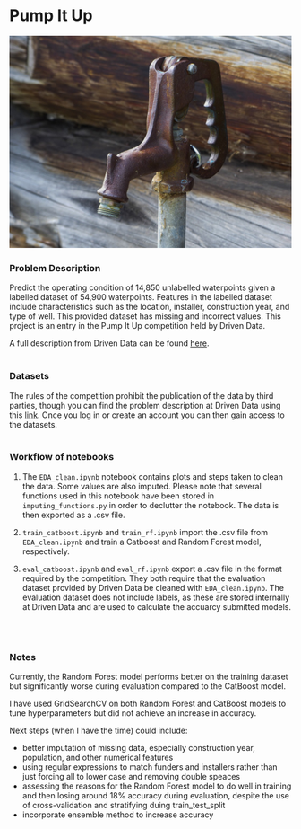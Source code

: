 # Pump It Up

![alt text](./website/img/pump.jpg 'Hand pump')

### Problem Description
Predict the operating condition of 14,850 unlabelled waterpoints given a labelled dataset of 54,900 waterpoints. Features in the labelled dataset include characteristics such as the location, installer, construction year, and type of well. This provided dataset has missing and incorrect values.  This project is an entry in the Pump It Up competition held by Driven Data.

A full description from Driven Data can be found [here](https://www.drivendata.org/competitions/7/pump-it-up-data-mining-the-water-table/page/25/).
<br/>
<br/>

### Datasets
The rules of the competition prohibit the publication of the data by third parties, though you can find the problem description at Driven Data using this [link](https://www.drivendata.org/competitions/7/pump-it-up-data-mining-the-water-table/page/25/). Once you log in or create an account you can then gain access to the datasets.
<br/>
<br/>

### Workflow of notebooks
1. The `EDA_clean.ipynb` notebook contains plots and steps taken to clean the data. Some values are also imputed. Please note that several functions used in this notebook have been stored in `imputing_functions.py` in order to declutter the notebook. The data is then exported as a .csv file. 

2. `train_catboost.ipynb` and `train_rf.ipynb` import the .csv file from  `EDA_clean.ipynb` and train a Catboost and Random Forest model, respectively.

3. `eval_catboost.ipynb` and  `eval_rf.ipynb` export a .csv file in the format required by the competition. They both require that the evaluation dataset provided by Driven Data be cleaned with `EDA_clean.ipynb`. The evaluation dataset does not include labels, as these are stored internally at Driven Data and are used to calculate the accuarcy submitted models.
<br/>
<br/>

### Notes
Currently, the Random Forest model performs better on the training dataset but significantly worse during evaluation compared to the CatBoost model. 

I have used GridSearchCV on both Random Forest and CatBoost models to tune hyperparameters but did not achieve an increase in accuracy.

Next steps (when I have the time) could include:
* better imputation of missing data, especially construction year, population, and other numerical features
* using regular expressions to match funders and installers rather than just forcing all to lower case and removing double speaces
* assessing the reasons for the Random Forest model to do well in training and then losing around 18% accuracy during evaluation, despite the use of cross-validation and stratifying duing train_test_split
* incorporate ensemble method to increase accuracy


